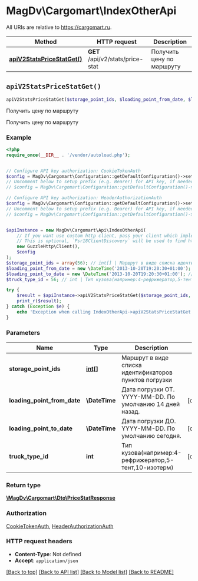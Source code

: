 # MagDv\Cargomart\IndexOtherApi

All URIs are relative to https://cargomart.ru.

Method | HTTP request | Description
------------- | ------------- | -------------
[**apiV2StatsPriceStatGet()**](IndexOtherApi.md#apiV2StatsPriceStatGet) | **GET** /api/v2/stats/price-stat | Получить цену по маршруту


## `apiV2StatsPriceStatGet()`

```php
apiV2StatsPriceStatGet($storage_point_ids, $loading_point_from_date, $loading_point_to_date, $truck_type_id): \MagDv\Cargomart\Dto\PriceStatResponse
```

Получить цену по маршруту

Получить цену по маршруту

### Example

```php
<?php
require_once(__DIR__ . '/vendor/autoload.php');


// Configure API key authorization: CookieTokenAuth
$config = MagDv\Cargomart\Configuration::getDefaultConfiguration()->setApiKey('token', 'YOUR_API_KEY');
// Uncomment below to setup prefix (e.g. Bearer) for API key, if needed
// $config = MagDv\Cargomart\Configuration::getDefaultConfiguration()->setApiKeyPrefix('token', 'Bearer');

// Configure API key authorization: HeaderAuthorizationAuth
$config = MagDv\Cargomart\Configuration::getDefaultConfiguration()->setApiKey('Authorization', 'YOUR_API_KEY');
// Uncomment below to setup prefix (e.g. Bearer) for API key, if needed
// $config = MagDv\Cargomart\Configuration::getDefaultConfiguration()->setApiKeyPrefix('Authorization', 'Bearer');


$apiInstance = new MagDv\Cargomart\Api\IndexOtherApi(
    // If you want use custom http client, pass your client which implements `Psr\Http\Client\ClientInterface`.
    // This is optional, `Psr18ClientDiscovery` will be used to find http client. For instance `GuzzleHttp\Client` implements that interface
    new GuzzleHttp\Client(),
    $config
);
$storage_point_ids = array(56); // int[] | Маршрут в виде списка идентификаторов пунктов погрузки
$loading_point_from_date = new \DateTime('2013-10-20T19:20:30+01:00'); // \DateTime | Дата погрузки ОТ. YYYY-MM-DD. По умолчанию 14 дней назад.
$loading_point_to_date = new \DateTime('2013-10-20T19:20:30+01:00'); // \DateTime | Дата погрузки ДО. YYYY-MM-DD. По умолчанию сегодня.
$truck_type_id = 56; // int | Тип кузова(например:4-рефрижератор,5-тент,10-изотерм)

try {
    $result = $apiInstance->apiV2StatsPriceStatGet($storage_point_ids, $loading_point_from_date, $loading_point_to_date, $truck_type_id);
    print_r($result);
} catch (Exception $e) {
    echo 'Exception when calling IndexOtherApi->apiV2StatsPriceStatGet: ', $e->getMessage(), PHP_EOL;
}
```

### Parameters

Name | Type | Description  | Notes
------------- | ------------- | ------------- | -------------
 **storage_point_ids** | [**int[]**](../Model/int.md)| Маршрут в виде списка идентификаторов пунктов погрузки |
 **loading_point_from_date** | **\DateTime**| Дата погрузки ОТ. YYYY-MM-DD. По умолчанию 14 дней назад. | [optional]
 **loading_point_to_date** | **\DateTime**| Дата погрузки ДО. YYYY-MM-DD. По умолчанию сегодня. | [optional]
 **truck_type_id** | **int**| Тип кузова(например:4-рефрижератор,5-тент,10-изотерм) | [optional]

### Return type

[**\MagDv\Cargomart\Dto\PriceStatResponse**](../Model/PriceStatResponse.md)

### Authorization

[CookieTokenAuth](../../README.md#CookieTokenAuth), [HeaderAuthorizationAuth](../../README.md#HeaderAuthorizationAuth)

### HTTP request headers

- **Content-Type**: Not defined
- **Accept**: `application/json`

[[Back to top]](#) [[Back to API list]](../../README.md#endpoints)
[[Back to Model list]](../../README.md#models)
[[Back to README]](../../README.md)
